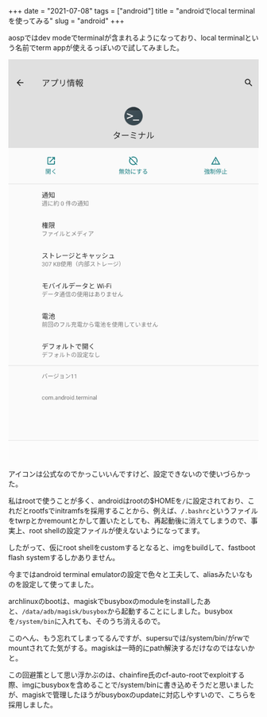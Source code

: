 +++
date = "2021-07-08"
tags = ["android"]
title = "androidでlocal terminalを使ってみる"
slug = "android"
+++

aospではdev modeでterminalが含まれるようになっており、local terminalという名前でterm appが使えるっぽいので試してみました。

![](https://raw.githubusercontent.com/syui/img/master/other/nexus7_android11_lineageos_04.png)

アイコンは公式なのでかっこいいんですけど、設定できないので使いづらかった。

私はrootで使うことが多く、androidはrootの$HOMEを`/`に設定されており、これだとrootfsでinitramfsを採用することから、例えば、`/.bashrc`というファイルをtwrpとかremountとかして置いたとしても、再起動後に消えてしまうので、事実上、root shellの設定ファイルが使えないようになってます。

したがって、仮にroot shellをcustomするとなると、imgをbuildして、fastboot flash systemするしかありません。

今まではandroid terminal emulatorの設定で色々と工夫して、aliasみたいなものを設定して使ってました。

archlinuxのbootは、magiskでbusyboxのmoduleをinstallしたあと、`/data/adb/magisk/busybox`から起動することにしました。busyboxを`/system/bin`に入れても、そのうち消えるので。

このへん、もう忘れてしまってるんですが、supersuでは/system/bin/がrwでmountされてた気がする。magiskは一時的にpath解決するだけなのではないかと。

この回避策として思い浮かぶのは、chainfire氏のcf-auto-rootでexploitする際、imgにbusyboxを含めることで/system/binに書き込めそうだと思いましたが、magiskで管理したほうがbusyboxのupdateに対応しやすいので、こちらを採用しました。

